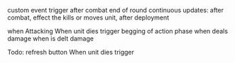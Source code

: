 custom event trigger
after combat
end of round
continuous
  updates: after combat, effect the kills or moves unit, after deployment

when Attacking
When unit dies trigger
begging of action phase
when deals damage
when is delt damage


Todo:
refresh button
When unit dies trigger
